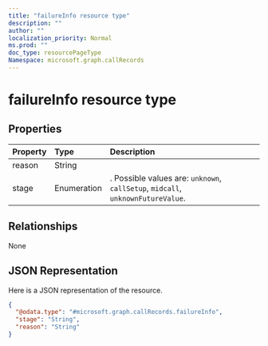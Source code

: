 ```yaml
---
title: "failureInfo resource type"
description: ""
author: ""
localization_priority: Normal
ms.prod: ""
doc_type: resourcePageType
Namespace: microsoft.graph.callRecords
---
```



# failureInfo resource type



## Properties
|Property|Type|Description|
|:---|:---|:---|
|reason|String||
|stage|Enumeration|. Possible values are: `unknown`, `callSetup`, `midcall`, `unknownFutureValue`.|

## Relationships
None

## JSON Representation
Here is a JSON representation of the resource.
<!-- {
  "blockType": "resource",
  "@odata.type": "microsoft.graph.callRecords.failureInfo"
}
-->
``` json
{
  "@odata.type": "#microsoft.graph.callRecords.failureInfo",
  "stage": "String",
  "reason": "String"
}
```

